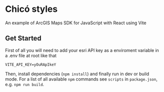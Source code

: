 # Chicó styles
 An example of ArcGIS Maps SDK for JavaScript with React using Vite

## Get Started
First of all you will need to add your  esri API key as a enviroment variable in a .env file at root like that

```
VITE_API_KEY=yOuRApIkeY
```

Then, install dependencies (`npm install`) and finally run in dev or build mode.
For a list of all available `npm` commands see `scripts` in `package.json`, e.g. `npm run build`.

